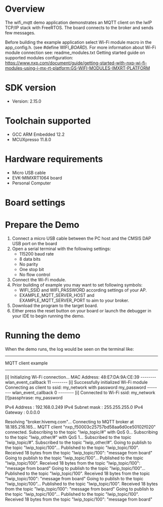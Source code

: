 Overview
========
The wifi_mqtt demo application demonstrates an MQTT client on the lwIP TCP/IP stack with FreeRTOS.
The board connects to the broker and sends few messages.

Before building the example application select Wi-Fi module macro in the app_config.h. (see #define WIFI_<SoC Name>_BOARD_<Module Name>).
For more information about Wi-Fi module connection see:
    readme_modules.txt
    Getting started guide on supported modules configuration:
    https://www.nxp.com/document/guide/getting-started-with-nxp-wi-fi-modules-using-i-mx-rt-platform:GS-WIFI-MODULES-IMXRT-PLATFORM



SDK version
===========
- Version: 2.15.0

Toolchain supported
===================
- GCC ARM Embedded  12.2
- MCUXpresso  11.8.0

Hardware requirements
=====================
- Micro USB cable
- EVK-MIMXRT1064 board
- Personal Computer


Board settings
==============

Prepare the Demo
================
1.  Connect a micro USB cable between the PC host and the CMSIS DAP USB port on the board
2.  Open a serial terminal with the following settings:
    - 115200 baud rate
    - 8 data bits
    - No parity
    - One stop bit
    - No flow control
3.  Connect the Wi-Fi module.
4.  Prior building of example you may want to set following symbols:
	- WIFI_SSID and WIFI_PASSWORD according settings of your AP.
	- EXAMPLE_MQTT_SERVER_HOST and EXAMPLE_MQTT_SERVER_PORT to aim to your broker.
5.  Download the program to the target board.
6.  Either press the reset button on your board or launch the debugger in your IDE to begin running the demo.


Running the demo
================
When the demo runs, the log would be seen on the terminal like:

************************************************
 MQTT client example
************************************************
[i] Initializing Wi-Fi connection... 
MAC Address: 48:E7:DA:9A:CE:39 
-------- wlan_event_callback 11 --------
[i] Successfully initialized Wi-Fi module
Connecting as client to ssid: my_network with password my_password
-------- wlan_event_callback 0 --------
[i] Connected to Wi-Fi
ssid: my_network
[!]passphrase: my_password

IPv4 Address     : 192.168.0.249
IPv4 Subnet mask : 255.255.255.0
IPv4 Gateway     : 0.0.0.0

Resolving "broker.hivemq.com"...
Connecting to MQTT broker at 18.185.216.165...
MQTT client "nxp_f50003c25757bd58aa6d0ce50102f020" connected.
Subscribing to the topic "lwip_topic/#" with QoS 0...
Subscribing to the topic "lwip_other/#" with QoS 1...
Subscribed to the topic "lwip_topic/#".
Subscribed to the topic "lwip_other/#".
Going to publish to the topic "lwip_topic/100"...
Published to the topic "lwip_topic/100".
Received 18 bytes from the topic "lwip_topic/100": "message from board"
Going to publish to the topic "lwip_topic/100"...
Published to the topic "lwip_topic/100".
Received 18 bytes from the topic "lwip_topic/100": "message from board"
Going to publish to the topic "lwip_topic/100"...
Published to the topic "lwip_topic/100".
Received 18 bytes from the topic "lwip_topic/100": "message from board"
Going to publish to the topic "lwip_topic/100"...
Published to the topic "lwip_topic/100".
Received 18 bytes from the topic "lwip_topic/100": "message from board"
Going to publish to the topic "lwip_topic/100"...
Published to the topic "lwip_topic/100".
Received 18 bytes from the topic "lwip_topic/100": "message from board"
